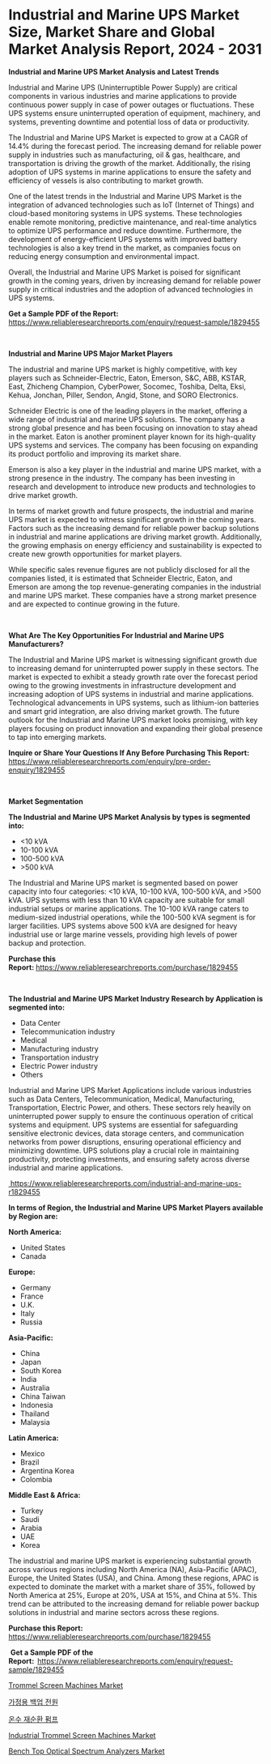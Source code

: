 <p><h1>Industrial and Marine UPS Market Size, Market Share and Global Market Analysis Report, 2024 - 2031</h1></p><p><strong>Industrial and Marine UPS Market Analysis and Latest Trends</strong></p>
<p><p>Industrial and Marine UPS (Uninterruptible Power Supply) are critical components in various industries and marine applications to provide continuous power supply in case of power outages or fluctuations. These UPS systems ensure uninterrupted operation of equipment, machinery, and systems, preventing downtime and potential loss of data or productivity.</p><p>The Industrial and Marine UPS Market is expected to grow at a CAGR of 14.4% during the forecast period. The increasing demand for reliable power supply in industries such as manufacturing, oil & gas, healthcare, and transportation is driving the growth of the market. Additionally, the rising adoption of UPS systems in marine applications to ensure the safety and efficiency of vessels is also contributing to market growth.</p><p>One of the latest trends in the Industrial and Marine UPS Market is the integration of advanced technologies such as IoT (Internet of Things) and cloud-based monitoring systems in UPS systems. These technologies enable remote monitoring, predictive maintenance, and real-time analytics to optimize UPS performance and reduce downtime. Furthermore, the development of energy-efficient UPS systems with improved battery technologies is also a key trend in the market, as companies focus on reducing energy consumption and environmental impact.</p><p>Overall, the Industrial and Marine UPS Market is poised for significant growth in the coming years, driven by increasing demand for reliable power supply in critical industries and the adoption of advanced technologies in UPS systems.</p></p>
<p><strong>Get a Sample PDF of the Report:&nbsp;</strong> <a href="https://www.reliableresearchreports.com/enquiry/request-sample/1829455">https://www.reliableresearchreports.com/enquiry/request-sample/1829455</a></p>
<p>&nbsp;</p>
<p><strong>Industrial and Marine UPS Major Market Players</strong></p>
<p><p>The industrial and marine UPS market is highly competitive, with key players such as Schneider-Electric, Eaton, Emerson, S&C, ABB, KSTAR, East, Zhicheng Champion, CyberPower, Socomec, Toshiba, Delta, Eksi, Kehua, Jonchan, Piller, Sendon, Angid, Stone, and SORO Electronics. </p><p>Schneider Electric is one of the leading players in the market, offering a wide range of industrial and marine UPS solutions. The company has a strong global presence and has been focusing on innovation to stay ahead in the market. Eaton is another prominent player known for its high-quality UPS systems and services. The company has been focusing on expanding its product portfolio and improving its market share.</p><p>Emerson is also a key player in the industrial and marine UPS market, with a strong presence in the industry. The company has been investing in research and development to introduce new products and technologies to drive market growth. </p><p>In terms of market growth and future prospects, the industrial and marine UPS market is expected to witness significant growth in the coming years. Factors such as the increasing demand for reliable power backup solutions in industrial and marine applications are driving market growth. Additionally, the growing emphasis on energy efficiency and sustainability is expected to create new growth opportunities for market players.</p><p>While specific sales revenue figures are not publicly disclosed for all the companies listed, it is estimated that Schneider Electric, Eaton, and Emerson are among the top revenue-generating companies in the industrial and marine UPS market. These companies have a strong market presence and are expected to continue growing in the future.</p></p>
<p>&nbsp;</p>
<p><strong>What Are The Key Opportunities For Industrial and Marine UPS Manufacturers?</strong></p>
<p><p>The Industrial and Marine UPS market is witnessing significant growth due to increasing demand for uninterrupted power supply in these sectors. The market is expected to exhibit a steady growth rate over the forecast period owing to the growing investments in infrastructure development and increasing adoption of UPS systems in industrial and marine applications. Technological advancements in UPS systems, such as lithium-ion batteries and smart grid integration, are also driving market growth. The future outlook for the Industrial and Marine UPS market looks promising, with key players focusing on product innovation and expanding their global presence to tap into emerging markets.</p></p>
<p><strong>Inquire or Share Your Questions If Any Before Purchasing This Report:</strong> <a href="https://www.reliableresearchreports.com/enquiry/pre-order-enquiry/1829455">https://www.reliableresearchreports.com/enquiry/pre-order-enquiry/1829455</a></p>
<p>&nbsp;</p>
<p><strong>Market Segmentation</strong></p>
<p><strong>The Industrial and Marine UPS Market Analysis by types is segmented into:</strong></p>
<p><ul><li><10 kVA</li><li>10-100 kVA</li><li>100-500 kVA</li><li>>500 kVA</li></ul></p>
<p><p>The Industrial and Marine UPS market is segmented based on power capacity into four categories: <10 kVA, 10-100 kVA, 100-500 kVA, and >500 kVA. UPS systems with less than 10 kVA capacity are suitable for small industrial setups or marine applications. The 10-100 kVA range caters to medium-sized industrial operations, while the 100-500 kVA segment is for larger facilities. UPS systems above 500 kVA are designed for heavy industrial use or large marine vessels, providing high levels of power backup and protection.</p></p>
<p><strong>Purchase this Report:&nbsp;</strong><a href="https://www.reliableresearchreports.com/purchase/1829455">https://www.reliableresearchreports.com/purchase/1829455</a></p>
<p>&nbsp;</p>
<p><strong>The Industrial and Marine UPS Market Industry Research by Application is segmented into:</strong></p>
<p><ul><li>Data Center</li><li>Telecommunication industry</li><li>Medical</li><li>Manufacturing industry</li><li>Transportation industry</li><li>Electric Power industry</li><li>Others</li></ul></p>
<p><p>Industrial and Marine UPS Market Applications include various industries such as Data Centers, Telecommunication, Medical, Manufacturing, Transportation, Electric Power, and others. These sectors rely heavily on uninterrupted power supply to ensure the continuous operation of critical systems and equipment. UPS systems are essential for safeguarding sensitive electronic devices, data storage centers, and communication networks from power disruptions, ensuring operational efficiency and minimizing downtime. UPS solutions play a crucial role in maintaining productivity, protecting investments, and ensuring safety across diverse industrial and marine applications.</p></p>
<p><a href="https://www.reliableresearchreports.com/industrial-and-marine-ups-r1829455">&nbsp;https://www.reliableresearchreports.com/industrial-and-marine-ups-r1829455</a></p>
<p><strong>In terms of Region, the Industrial and Marine UPS Market Players available by Region are:</strong></p>
<p>
    <p> <strong> North America: </strong>
        <ul>
            <li>United States</li>
            <li>Canada</li>
        </ul>
        </p> 
    <p> <strong> Europe: </strong>
        <ul>
            <li>Germany</li>
            <li>France</li>
            <li>U.K.</li>
            <li>Italy</li>
            <li>Russia</li>
        </ul>
        </p> 
    <p> <strong> Asia-Pacific: </strong>
        <ul>
            <li>China</li>
            <li>Japan</li>
            <li>South Korea</li>
            <li>India</li>
            <li>Australia</li>
            <li>China Taiwan</li>
            <li>Indonesia</li>
            <li>Thailand</li>
            <li>Malaysia</li>
        </ul>
        </p> 
    <p> <strong> Latin America: </strong>
        <ul>
            <li>Mexico</li>
            <li>Brazil</li>
            <li>Argentina Korea</li>
            <li>Colombia</li>
        </ul>
        </p> 
    <p> <strong> Middle East & Africa: </strong>
        <ul>
            <li>Turkey</li>
            <li>Saudi</li>
            <li>Arabia</li>
            <li>UAE</li>
            <li>Korea</li>
        </ul>
    </p>
    </p>
<p><p>The industrial and marine UPS market is experiencing substantial growth across various regions including North America (NA), Asia-Pacific (APAC), Europe, the United States (USA), and China. Among these regions, APAC is expected to dominate the market with a market share of 35%, followed by North America at 25%, Europe at 20%, USA at 15%, and China at 5%. This trend can be attributed to the increasing demand for reliable power backup solutions in industrial and marine sectors across these regions.</p></p>
<p><strong>Purchase this Report: </strong><a href="https://www.reliableresearchreports.com/purchase/1829455">https://www.reliableresearchreports.com/purchase/1829455</a></p>
<p>&nbsp;<strong>Get a Sample PDF of the Report:&nbsp;&nbsp;</strong><a href="https://www.reliableresearchreports.com/enquiry/request-sample/1829455">https://www.reliableresearchreports.com/enquiry/request-sample/1829455</a></p>
<p><strong></strong></p>
<p><p><a href="https://github.com/AmbushAL/Market-Research-Report-List-1/blob/main/trommel-screen-machines-market.md">Trommel Screen Machines Market</a></p><p><a href="https://github.com/berlianaparadilla48/Market-Research-Report-List-2/blob/main/800388771205.md">가정용 백업 전원</a></p><p><a href="https://github.com/mdmazharulnwr786/Market-Research-Report-List-2/blob/main/621488471206.md">온수 재순환 펌프</a></p><p><a href="https://github.com/hraymond91428/Market-Research-Report-List-1/blob/main/industrial-trommel-screen-machines-market.md">Industrial Trommel Screen Machines Market</a></p><p><a href="https://github.com/nairnboy/Market-Research-Report-List-1/blob/main/bench-top-optical-spectrum-analyzers-market.md">Bench Top Optical Spectrum Analyzers Market</a></p></p>